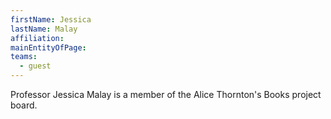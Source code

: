 ```yaml
---
firstName: Jessica
lastName: Malay
affiliation: 
mainEntityOfPage: 
teams:
  - guest
---
```


Professor Jessica Malay is a member of the Alice Thornton's Books project board. 